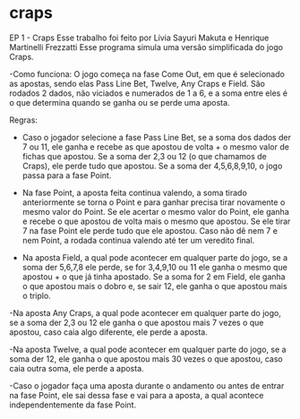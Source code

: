 # craps
EP 1 - Craps
Esse trabalho foi feito por Lívia Sayuri Makuta e Henrique Martinelli Frezzatti
Esse programa simula uma versão simplificada do jogo Craps. 

-Como funciona:
O jogo começa na fase Come Out, em que é selecionado as apostas, sendo elas Pass Line Bet, Twelve, Any Craps e Field.
São rodados 2 dados, não viciados e numerados de 1 a 6, e a soma entre eles é o que determina quando se ganha ou se perde uma aposta.

Regras:
- Caso o jogador selecione a fase Pass Line Bet, se a soma dos dados der 7 ou 11, ele ganha e recebe as que apostou de volta + o mesmo valor de fichas que apostou. Se a soma der 2,3 ou 12 (o que chamamos de Craps), ele perde tudo que apostou. Se a soma der 4,5,6,8,9,10, o jogo passa para a fase Point.

- Na fase Point, a aposta feita continua valendo, a soma tirado anteriormente se torna o Point e para ganhar precisa tirar novamente o mesmo valor do Point. Se ele acertar o mesmo valor do Point, ele ganha e recebe o que apostou de volta mais o mesmo que apostou. Se ele tirar 7 na fase Point ele perde tudo que ele apostou. Caso não dê nem 7 e nem Point, a rodada continua valendo até ter um veredito final.

- Na aposta Field, a qual pode acontecer em qualquer parte do jogo, se a soma der 5,6,7,8 ele perde, se for 3,4,9,10 ou 11 ele ganha o mesmo que apostou + o que já tinha apostado. Se a soma for 2 em Field, ele ganha o que apostou mais o dobro e, se sair 12, ele ganha o que apostou mais o triplo.

-Na aposta Any Craps, a qual pode acontecer em qualquer parte do jogo, se a soma der 2,3 ou 12 ele ganha o que apostou mais 7 vezes o que apostou, caso caia algo diferente, ele perde a aposta.

-Na aposta Twelve, a qual pode acontecer em qualquer parte do jogo, se a soma der 12, ele ganha o que apostou mais 30 vezes o que apostou, caso caia outra soma, ele perde a aposta.

-Caso o jogador faça uma aposta durante o andamento ou antes de entrar na fase Point, ele sai dessa fase e vai para a aposta, a qual acontece independentemente da fase Point.
